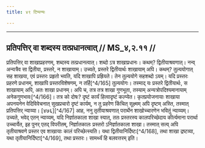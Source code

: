 ```yaml
---
title: ४९ टिप्पन्यः

---
```


[^4/164]: E2: 5,45; E2: 2,27

____________________________________________


## प्रतिपत्तिर् वा शब्दस्य तत्प्रधानत्वात् // MS_४,२.११ //

प्रतिपत्तिर् वा शाखाप्रहरणम्, शब्दस्य तत्प्रधानत्वात्। शब्दो ऽत्र शाखाप्रधानः। कथम्? द्वितीयाश्रवणात्। नन्व् अन्यत्रैव सा द्वितीया, प्रस्तरे, न शाखायाम्। उच्यते, प्रस्तरे द्वितीयार्थः शाखायाम् अपि। कथम्? तुल्ययोगात् सह शाखया, एवं प्रस्तरः प्रहृतो भवति, यदि शाखापि प्रह्रियते। तेन तुल्ययोगे सहशब्दो ऽयम्। यदि प्रस्तरः प्रहरणे प्रधानम्, शाखापि प्रस्तरविशेषणम्, न तर्हि[^4/165] तुल्ययोगः। तस्माद् यः प्रस्तरे द्वितीयार्थः, स शाखायाम् अपि, अतः शाखा प्रधानम्। अपि च, तत्र तत्र शाखा गुणभूता, तस्याम् अन्यत्रोपदिश्यमानायाम् अनेकगुणभावः[^4/166]। तत्र को दोषः? दृष्टं कार्यं हित्वादृष्टं कल्प्येत। कृतप्रयोजनायाः शाखाया अपनयनेन वेदिविवेचनात् सुखप्रचारो दृष्टं कार्यम्, न तु प्रहरेण किंचित् सूक्ष्मम् अपि दृष्टम् अस्ति, तस्मात् प्रतिपत्तिर् न्याय्या।
[४७६][^4/167] आह, ननु तृतीयाश्रवणात् परार्थेन शाखोच्चारणेन भवितुं न्याय्यम्। उच्यते, भवेद् एतन् न्याय्यम्, यदि निर्ज्ञातकाला शाखा स्यात्, ततः प्रस्तरस्य कालपरिच्छेदाय कीर्त्यमाना परार्था उच्चार्येत, इह पुनर् एतद् विपरीतम्, निर्ज्ञातकालः प्रस्तरो ऽनिर्ज्ञातकाला शाखा। तस्मात् सत्य् अपि तृतीयाश्रवणे प्रस्तर एव शाखायाः कालं परिच्छेत्स्यति। यथा द्वितीयानिर्दिष्टः[^4/168], तथा शाखा द्रष्टव्या, यथा तृतीयानिर्दिष्टा[^4/169], तथा प्रस्तरः। सामर्थ्यं हि बलवत्तरम् इति।
